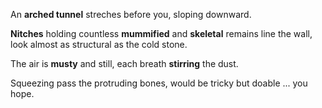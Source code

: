 An **arched tunnel** streches before you, sloping downward. 

**Nitches** holding countless **mummified** and **skeletal** remains line the wall, look almost as structural as the cold stone.  

The air is **musty** and still, each breath **stirring** the dust.

Squeezing pass the protruding bones, would be tricky but doable ... you hope. 